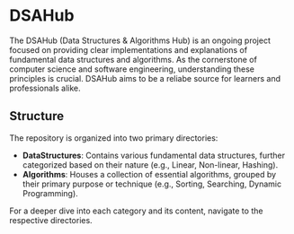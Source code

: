 # DSAHub

The DSAHub (Data Structures & Algorithms Hub) is an ongoing project focused on providing clear implementations and explanations of fundamental data structures and algorithms. As the cornerstone of computer science and software engineering, understanding these principles is crucial. DSAHub aims to be a reliabe source for learners and professionals alike.

## Structure

The repository is organized into two primary directories:
- **DataStructures**: Contains various fundamental data structures, further categorized based on their nature (e.g., Linear, Non-linear, Hashing).
- **Algorithms**: Houses a collection of essential algorithms, grouped by their primary purpose or technique (e.g., Sorting, Searching, Dynamic Programming).

For a deeper dive into each category and its content, navigate to the respective directories.